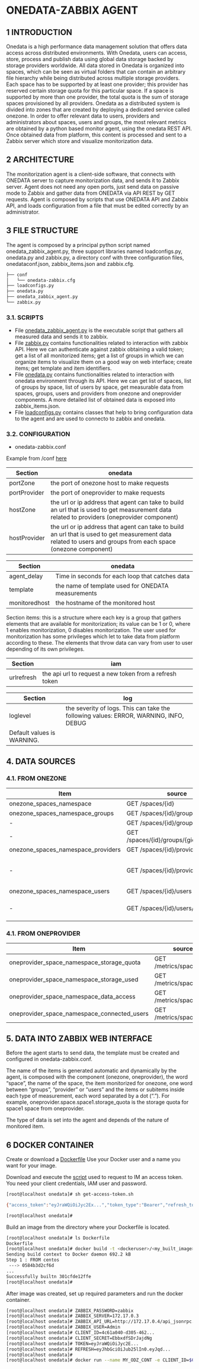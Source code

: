 # ONEDATA-ZABBIX AGENT

## 1 INTRODUCTION
Onedata is a high performance data management solution that offers data access across distributed environments. With Onedata, users can access, store, process and publish data using global data storage backed by storage providers worldwide. All data stored in Onedata is organized into spaces, which can be seen as virtual folders that can contain an arbitrary file hierarchy while being distributed across multiple storage providers. Each space has to be supported by at least one provider; this provider has reserved certain storage quota for this particular space. If a space is supported by more than one provider, the total quota is the sum of storage spaces provisioned by all providers.  Onedata as a distributed system is divided into zones that are created by deploying a dedicated service called onezone. 
In order to offer relevant data to users, providers and administrators about spaces, users and groups, the most relevant metrics are obtained by a python based monitor agent, using the onedata REST API. Once obtained data from platform, this content is processed and sent to a Zabbix server which store and visualize monitorization data. 


## 2	ARCHITECTURE

The monitorization agent is a client-side software, that connects with ONEDATA server to capture monitorization data, and sends it to Zabbix server. Agent does not need any open ports, just send data on passive mode to Zabbix and gather data from ONEDATA via API REST by GET requests. Agent is composed by scripts that use ONEDATA API and Zabbix API, and loads configuration from a file that must be edited correctly by an administrator.

## 3 FILE STRUCTURE
The agent is composed by a principal python script named onedata_zabbix_agent.py, three support libraries named loadconfigs.py, onedata.py and zabbix.py, a directory conf with three configuration files, onedataconf.json, zabbix_items.json and zabbix.cfg.

```sh
├── conf
│   └── onedata-zabbix.cfg
├── loadconfigs.py
├── onedata.py
├── onedata_zabbix_agent.py
└── zabbix.py
```
### 3.1. SCRIPTS

* File [onedata_zabbix_agent.py](https://github.com/indigo-dc/Monitoring/blob/master/zabbix-probes/onedata-zabbix-probe/onedata_zabbix_agent.py)  is the executable script that gathers all measured data and sends it to zabbix. 
* File [zabbix.py](https://github.com/indigo-dc/Monitoring/blob/master/zabbix-probes/onedata-zabbix-probe/zabbix.py)  contains functionalities related to interaction with zabbix API. Here we can authenticate against zabbix obtaining a valid token; get a list of all monitorized items; get a list of groups in which we can organize items to visualize them on a good way on web interface; create items; get template and item identifiers. 
* File [onedata.py](https://github.com/indigo-dc/Monitoring/blob/master/zabbix-probes/onedata-zabbix-probe/onedata.py) contains functionalities related to interaction with onedata environment through its API.  Here we can get list of spaces, list of groups by space, list of users by space, get measurable data from spaces, groups, users and providers from onezone and oneprovider components. A more detailed list of obtained data is exposed into zabbix_items.json. 
* File [loadconfigs.py](https://github.com/indigo-dc/Monitoring/blob/master/zabbix-probes/onedata-zabbix-probe/loadconfigs.py) contains classes that help to bring configuration data to the agent and are used to connecto to zabbix and onedata.

### 3.2. CONFIGURATION


* onedata-zabbix.conf

Example from /conf [here](https://github.com/indigo-dc/Monitoring/blob/master/zabbix-probes/onedata-zabbix-probe/conf/onedata-zabbix.cfg)


| Section| onedata|
| ------ | ------ |
| portZone | the port of onezone host to make requests |
| portProvider| the port of oneprovider to make requests |
| hostZone | the url or ip address that agent can take to build an url that is used to get measurement data related to providers (oneprovider component) |
| hostProvider | the url or ip address that agent can take to build an url that is used to get measurement data related to users and groups from each space (onezone component) |


| Section| onedata|
| ------ | ------ |
| agent_delay| Time in seconds for each loop that catches data |
| template | the name of template used for ONEDATA measurements |
| monitoredhost | the hostname of the monitored host |

Section items: this is a structure where each key is a group that gathers elements that are available for monitorization; its value can be 1 or 0, where 1 enables monitorization, 0 disables monitorization. The user used for monitorization has some privileges which let to take data from platform according to these. The elements that throw data can vary from user to user depending of its own privileges. 


| Section | iam |
| ------ | ------ |
| urlrefresh	| the api url to request a new token from a refresh token|


| Section | log |
| ------ | ------ |
| loglevel |	the severity of logs. This can take the following values: ERROR, WARNING, INFO, DEBUG
Default values is WARNING. |

## 4. DATA SOURCES

### 4.1. FROM ONEZONE

| Item | source | item | 
| ------ | ------ | ------ |
| onezone_spaces_namespace | GET /spaces/{id} | spaceId | 
| onezone_spaces_namespace_groups | GET /spaces/{id}/groups | groups |
| - | GET /spaces/{id}/groups | type, groupId | 
| - | GET /spaces/{id}/groups/{gid}/privileges | privileges | 
| onezone_spaces_namespace_providers | GET /spaces/{id}/providers | Providers | 
| - | GET /spaces/{id}/providers/{pid} | id, clientName, urls, longitude, latitude, redirectionPoint | 
| onezone_spaces_namespace_users | GET /spaces/{id}/users | Users | 
| - | GET /spaces/{id}/users/{uid} | name, privileges, userId | 

### 4.1. FROM ONEPROVIDER

| Item | source | item | 
| ------ | ------ | ------ |
| oneprovider_space_namespace_storage_quota | GET /metrics/space/{sid} | ?metric=storage_quota | 
| oneprovider_space_namespace_storage_used | GET /metrics/space/{sid} | ?metric=storage_used | 
| oneprovider_space_namespace_data_access | GET /metrics/space/{sid} | ?metric=data_access | 
| oneprovider_space_namespace_connected_users | GET /metrics/space/{sid} | ?metric=block_access | 


## 5. DATA INTO ZABBIX WEB INTERFACE

Before the agent starts to send data, the template must be created and configured in onedata-zabbix.conf.  

The name of the items is generated automatic and dynamically by the agent, is composed with the component (onezone, oneprovider), the word “space”, the name of the space, the item monitorized for onezone, one  word between “groups”, “provider” or “users” and the items or subitems inside each type of measurement, each word separated by a dot (“.”). 
For example, oneprovider.space.space1.storage_quota is the storage quota for space1 space from oneprovider. 

The type of data is set into the agent and depends of the nature of monitored item.

## 6	DOCKER CONTAINER

Create or download a [Dockerfile](https://github.com/indigo-dc/Monitoring/blob/master/zabbix-probes/onedata-zabbix-probe/Dockerfile)  Use your Docker user and a name you want for your image.

Download and execute the [script](https://github.com/indigo-dc/Monitoring/blob/master/zabbix-probes/onedata-zabbix-probe/get-access-token.sh) used to request to IM an access token. You need your client credentials, IAM user and password.

```sh
[root@localhost onedata]# sh get-access-token.sh 

{"access_token":"eyJraWQiOiJyc2Ex...","token_type":"Bearer","refresh_token":"eyJhbGciOi...","expires_in":3599,"scope":"address email profile offline_access"}

[root@localhost onedata]# 

```
Build an image from the directory where your Dockerfile is located.

```sh
[root@localhost onedata]# ls Dockerfile 
Dockerfile
[root@localhost onedata]# docker build -t <dockeruser>/<my_built_image> .
Sending build context to Docker daemon 692.2 kB
Step 1 : FROM centos
 ---> 0584b3d2cf6d
...
Successfully builtn 301cfde12ffe
[root@localhost onedata]# 

```

After image was created, set up required parameters and run the docker container.

```sh
[root@localhost onedata]# ZABBIX_PASSWORD=zabbix
[root@localhost onedata]# ZABBIX_SERVER=172.17.0.3
[root@localhost onedata]# ZABBIX_API_URL=http://172.17.0.4/api_jsonrpc.php
[root@localhost onedata]# ZABBIX_USER=Admin
[root@localhost onedata]# CLIENT_ID=4c61a040-d305-462...
[root@localhost onedata]# CLIENT_SECRET=EbbxdfSDrJajdNg
[root@localhost onedata]# TOKEN=eyJraWQiOiJyc2E...
[root@localhost onedata]# REFRESH=eyJhbGciOiJub25lIn0.eyJqd...
[root@localhost onedata]#
[root@localhost onedata]# docker run --name MY_ODZ_CONT -e CLIENT_ID=$CLIENT_ID -e CLIENT_SECRET=$CLIENT_SECRET -e ONEDATA_TOKEN=$ONEDATA_TOKEN -e REFRESH=$REFRESH -e ZABBIX_USER=$ZABBIX_USER -e ZABBIX_PASSWORD=$ZABBIX_PASSWORD -e ZABBIX_SERVER=$ZABBIX_SERVER -e ZABBIX_URL=$ZABBIX_URL -d <dockeruser>/<my_built_image>

```
